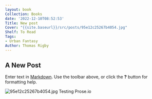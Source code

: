 ```yaml
---
layout: book
Collection: Books
date: '2022-12-10T08:52:53'
Title: New post
Cover: "{{site.baseurl}}/src/posts/95e12c25267b4054.jpg"
Shelf: To Read
Tags:
- Urban Fantasy
Author: Thomas Rigby
---
```


## A New Post

Enter text in [Markdown](http://daringfireball.net/projects/markdown/). Use the toolbar above, or click the **?** button for formatting help.

![95e12c25267b4054.jpg]({{site.baseurl}}/src/posts/95e12c25267b4054.jpg)
Testing Prose.io